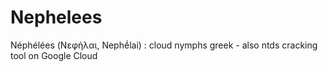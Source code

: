 # Nephelees
Néphélées (Νεφήλαι, Nephḗlai) : cloud nymphs greek - also ntds cracking tool on Google Cloud 
